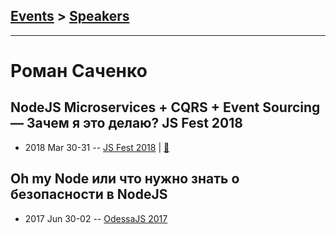 ## [Events](../README.md) > [Speakers](../speakers.md)
---

# Роман Саченко

## NodeJS Microservices + CQRS + Event Sourcing — Зачем я это делаю? JS Fest 2018
- 2018 Mar 30-31 -- [JS Fest 2018](https://www.youtube.com/watch?v=257lVP7R5XM)  | [:notebook:](https://slides.com/roman_sachenko/nodejs_cqrs_event_sourcing/#/)  
## Oh my Node или что нужно знать о безопасности в NodeJS
- 2017 Jun 30-02 -- [OdessaJS 2017](https://www.youtube.com/watch?v=n4JD6yFlxBs)    
